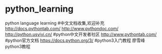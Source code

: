 # python_learning
python language learning
#中文文档收集,欢迎补充
http://docs.pythontab.com/
http://www.pythondoc.com/
http://python.usyiyi.cn/
#python中文开发者社区
http://www.pythontab.com/
#python官方文档
https://docs.python.org/3/
#python3入门教程
廖雪峰python3教程

